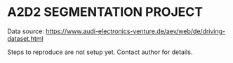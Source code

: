 A2D2 SEGMENTATION PROJECT
===============================

Data source: https://www.audi-electronics-venture.de/aev/web/de/driving-dataset.html

Steps to reproduce are not setup yet. Contact author for details.
